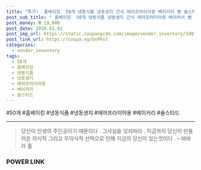 ```yaml
--- 
title: "특가!  홈베이킹  50개 냉동식품 냉동생지 간식 에어프라이어용 베이커리 빵 슐스타드 30g..." 
post_sub_title: " 홈베이킹  50개 냉동식품 냉동생지 간식 에어프라이어용 베이커리 빵 슐스타드 30g 미니뺑오쇼콜라" 
post_money: ₩ 19,000 
post_date: 2020.02.02 
post_img_url: https://static.coupangcdn.com/image/vendor_inventory/1d8f/e67354c1ddce3fdc28a4ae63d4e742e7692255fef57b474886db0b78be74.jpg 
post_link_url: https://coupa.ng/bnPKsl 
categories: 
  - vendor_inventory 
tags: 
  - 50개 
  - 홈베이킹 
  - 냉동식품 
  - 냉동생지 
  - 에어프라이어용 
  - 베이커리 
  - 슐스타드 
--- 
```

  #50개 #홈베이킹 #냉동식품 #냉동생지 #에어프라이어용 #베이커리 #슐스타드 
<hr> 

> 당신이 인생의 주인공이기 때문이다 . 그사실을 잊지마라 . 지금까지 당신이 만들어온 의식적 그리고 무의식적 선택으로 인해 지금의 당신이 있는것이다 .  – 바바라 홀 


### POWER LINK

